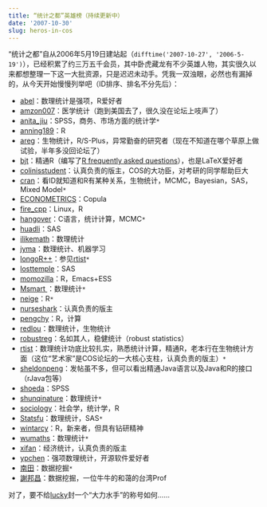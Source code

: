 ```yaml
---
title: “统计之都”英雄榜（持续更新中）
date: '2007-10-30'
slug: heros-in-cos
---
```


“统计之都”自从2006年5月19日建站起（`difftime('2007-10-27', '2006-5-19')`），已经积累了约三万五千会员，其中卧虎藏龙有不少英雄人物，其实很久以来都想整理一下这一大批资源，只是迟迟未动手。凭我一双浊眼，必然也有漏掉的，从今天开始慢慢列举吧（ID排序、排名不分先后）：

- [abel](http://cos.name/cn/profile/123)：数理统计是强项，R爱好者
- [amzon007](http://cos.name/cn/profile/63)：医学统计（跑到美国去了，很久没在论坛上吱声了）
- [anita_jiu](http://cos.name/cn/profile/1006)：SPSS，商务、市场方面的统计学`*`
- [anning189](http://cos.name/cn/profile/3849)：R
- [areg](http://cos.name/cn/profile/3878)：生物统计，R/S-Plus，异常勤奋的研究者（现在不知道在哪个草原上做试验，半年多没回论坛了）
- [bjt](http://cos.name/cn/profile/336)：精通R（编写了[R frequently asked questions](http://cos.name/cn/topic/7673)），也是LaTeX爱好者
- [colinisstudent](http://cos.name/cn/profile/12)：认真负责的版主，COS的大功臣，对考研的同学帮助巨大
- [cran](http://cos.name/cn/profile/209)：看ID就知道和R有某种关系，生物统计，MCMC，Bayesian，SAS，Mixed Model`*`
- [ECONOMETRICS](http://cos.name/cn/profile/3813)：Copula
- [fire_cpp](http://cos.name/cn/profile/5777)：Linux，R
- [hangover](http://cos.name/cn/profile/241)：C语言，统计计算，MCMC`*`
- [huadli](http://cos.name/cn/profile/1083)：SAS
- [ilikemath](http://cos.name/cn/profile/1754)：数理统计
- [jyma](http://cos.name/cn/profile/1781)：数理统计、机器学习
- [longoR++](http://cos.name/cn/profile/10801)：参见[rtist](http://cos.name/cn/profile/230)`*`
- [losttemple](http://cos.name/cn/profile/9580)：SAS
- [momozilla](http://cos.name/cn/profile/28289)：R，Emacs+ESS
- [Msmart ](http://cos.name/cn/profile/496)：数理统计`*`
- [neige](http://cos.name/cn/profile/16503)：R`*`
- [nurseshark](http://cos.name/cn/profile/65)：认真负责的版主
- [pengchy](http://cos.name/cn/profile/6119)：R，计算
- [redlou](http://cos.name/cn/profile/7391)：数理统计，生物统计
- [robustreg](http://cos.name/cn/profile/18223)：名如其人，稳健统计（robust statistics）
- [rtist](http://cos.name/cn/profile/230)：数理统计功底比较扎实，熟悉统计计算，精通R，老本行在生物统计方面（这位“艺术家”是COS论坛的一大核心支柱，认真负责的版主）`*`
- [sheldonpeng](http://cos.name/cn/profile/917)：发帖虽不多，但可以看出精通Java语言以及Java和R的接口（rJava包等）
- [shoeda](http://cos.name/cn/profile/44)：SPSS
- [shunqinature](http://cos.name/cn/profile/32587)：数理统计`*`
- [sociology](http://cos.name/cn/profile/4418)：社会学，统计学，R
- [Statsfu](http://cos.name/cn/profile/26735)：数理统计，SAS`*`
- [wintarcy](http://cos.name/cn/profile/6513)：R，新来者，但具有钻研精神
- [wumaths](http://cos.name/cn/profile/5828)：数理统计`*`
- [xifan](http://cos.name/cn/profile/46)：经济统计，认真负责的版主
- [ypchen](http://cos.name/cn/profile/20)：强项数理统计，开源软件爱好者
- [南田](http://cos.name/cn/profile/11844)：数据挖掘`*`
- [謝邦昌](http://cos.name/cn/profile/61)：数据挖掘，一位牛牛的和蔼的台湾Prof

对了，要不给[lucky](http://cos.name/cn/profile/68)封一个“大力水手”的称号如何……

